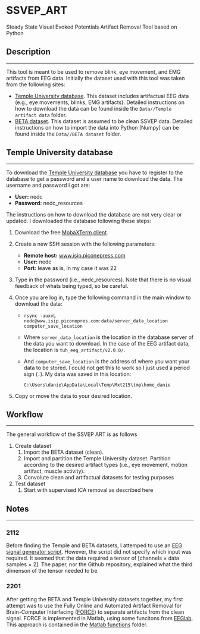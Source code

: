 # SSVEP_ART
Steady State Visual Evoked Potentials Artifact Removal Tool based on Python

## Description
--------------
This tool is meant to be used to remove blink, eye movement, and EMG artifacts from EEG data. Initially the dataset used with this tool was taken from the following sites:

- [Temple University database](https://isip.piconepress.com/projects/tuh_eeg/html/downloads.shtml#i_rsyn). This dataset includes artifactual EEG data (e.g., eye movements, blinks, EMG artifacts). Detailed instructions on how to download the data can be found inside the `Data//Temple artifact data` folder.
- [BETA dataset](http://bci.med.tsinghua.edu.cn/download.html). This dataset is assumed to be clean SSVEP data. Detailed instructions on how to import the data into Python (Numpy) can be found inside the `Data//BETA dataset` folder.

## Temple University database
-----------------------------
To download the [Temple University database](https://isip.piconepress.com/projects/tuh_eeg/html/downloads.shtml#i_rsyn) you have to register to the database to get a password and a user name to download the data. The username and password I got are:
- **User:** nedc
- **Password:** nedc_resources

The instructions on how to download the database are not very clear or updated.
I downloaded the database following these steps:

1) Download the free [MobaXTerm client](https://mobaxterm.mobatek.net/).
2) Create a new SSH session with the following parameters:
    - **Remote host:** www.isip.piconepress.com
    - **User:** nedc
    - **Port:** leave as is, in my case it was 22
3) Type in the password (i.e., nedc_resources). Note that there is no visual feedback of whats being typed, so be careful.
4) Once you are log in, type the following command in the main window to download the data:
    - `rsync -auxvL nedc@www.isip.piconepres.com:data/server_data_location computer_save_location`
    - Where `server_data_location` is the location in the database server of the data you want to download. In the case of the EEG artifact data, the location is `tuh_eeg_artifact/v2.0.0/`.
    - And `computer_save_location` is the address of where you want your data to be stored. I could not get this to work so I just used a period sign (`.`). My data was saved in this location:

        `C:\Users\danie\AppData\Local\Temp\Mxt215\tmp\home_danie`


5) Copy or move the data to your desired location.

## Workflow
-----------
The general workflow of the SSVEP ART is as follows

1. Create dataset
    1. Import the BETA dataset (clean).
    2. Import and partition the Temple University dataset. Partition according to the desired artifact types (i.e., eye movement, motion artifact, muscle activity).
    3. Convolute clean and artifactual datasets for testing purposes
2. Test dataset
    1. Start with supervised ICA removal as described here

## Notes
--------
### **2112**
Before finding the Temple and BETA datasets, I attemped to use an [EEG signal generator script](https://github.com/nikk-nikaznan/SSVEP-Neural-Generative-Models). However, the script did not specify which input was required. It seemed that the data required a tensor of [channels $\times$ data samples $\times$ 2]. The paper, nor the Github repository, explained what the third dimenson of the tensor needed to be.

### **2201**
After getting the BETA and Temple University datasets together, my first attempt was to use the Fully Online and Automated Artifact Removal for Brain-Computer Interfacing ([FORCE](http://www.iandaly.org/force/)) to separate artifacts from the clean signal. FORCE is implemented in Matlab, using some funcitons from [EEGlab](https://sccn.ucsd.edu/eeglab/index.php). This approach is contained in the [Matlab functions](/Matlab%20functions/) folder.